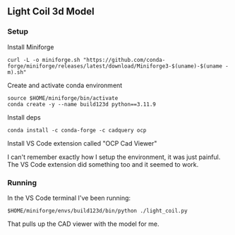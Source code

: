 
## Light Coil 3d Model

### Setup

Install Miniforge
```
curl -L -o miniforge.sh "https://github.com/conda-forge/miniforge/releases/latest/download/Miniforge3-$(uname)-$(uname -m).sh"
```

Create and activate conda environment
```
source $HOME/miniforge/bin/activate
conda create -y --name build123d python==3.11.9
```

Install deps
```
conda install -c conda-forge -c cadquery ocp
```

Install VS Code extension called "OCP Cad Viewer"

I can't remember exactly how I setup the environment, it was just painful. The VS Code extension did something too and it seemed to work.

### Running

In the VS Code terminal I've been running:
```
$HOME/miniforge/envs/build123d/bin/python ./light_coil.py
```

That pulls up the CAD viewer with the model for me.
